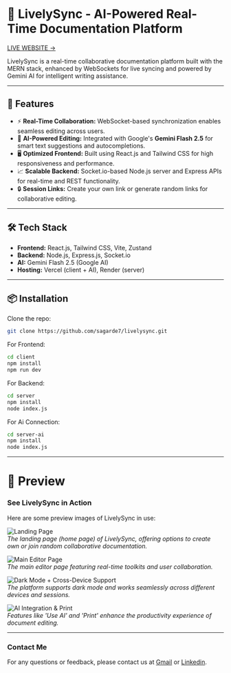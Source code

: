 # 📝 LivelySync - AI-Powered Real-Time Documentation Platform

[LIVE WEBSITE →](https://livelysync.vercel.app/)

LivelySync is a real-time collaborative documentation platform built with the MERN stack, enhanced by WebSockets for live syncing and powered by Gemini AI for intelligent writing assistance.

---

## 🚀 Features

- ⚡ **Real-Time Collaboration:** WebSocket-based synchronization enables seamless editing across users.
- 🧠 **AI-Powered Editing:** Integrated with Google's **Gemini Flash 2.5** for smart text suggestions and autocompletions.
- 🖥️ **Optimized Frontend:** Built using React.js and Tailwind CSS for high responsiveness and performance.
- 📈 **Scalable Backend:** Socket.io-based Node.js server and Express APIs for real-time and REST functionality.
- 🔒 **Session Links:** Create your own link or generate random links for collaborative editing.




---

## 🛠️ Tech Stack

- **Frontend:** React.js, Tailwind CSS, Vite, Zustand
- **Backend:** Node.js, Express.js, Socket.io
- **AI:** Gemini Flash 2.5 (Google AI)
- **Hosting:** Vercel (client + AI), Render (server)

---

## 📦 Installation

Clone the repo:

```bash
git clone https://github.com/sagarde7/livelysync.git
```
For Frontend:
```bash
cd client
npm install
npm run dev
```
For Backend:
```bash
cd server
npm install
node index.js
```
For Ai Connection:
```bash
cd server-ai
npm install
node index.js
```

---

# 📸 Preview

### See LivelySync in Action

Here are some preview images of LivelySync in use:

![Landing Page](https://res.cloudinary.com/dnjkwg0lj/image/upload/v1749806262/Screenshot_2025-06-13_144421_qiqdax.png)  
*The landing page (home page) of LivelySync, offering options to create own or join random collaborative documentation.*

![Main Editor Page](https://res.cloudinary.com/dnjkwg0lj/image/upload/v1749806262/Screenshot_2025-06-13_144538_g4keut.png)  
*The main editor page featuring real-time toolkits and user collaboration.*

![Dark Mode + Cross-Device Support](https://res.cloudinary.com/dnjkwg0lj/image/upload/v1749806262/Screenshot_2025-06-13_144555_qibreq.png)  
*The platform supports dark mode and works seamlessly across different devices and sessions.*

![AI Integration & Print](https://res.cloudinary.com/dnjkwg0lj/image/upload/v1749806262/Screenshot_2025-06-13_144702_hnzivy.png)  
*Features like 'Use AI' and 'Print' enhance the productivity experience of document editing.*

---

### Contact Me

For any questions or feedback, please contact us at [Gmail](mailto:sagarde103@gmail.com)
or [Linkedin](www.linkedin.com/in/sagarde).